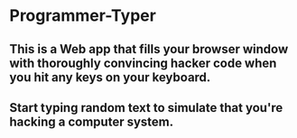 # Programmer-Typer

##  This is a  Web app that fills your browser window with thoroughly convincing hacker code when you hit any keys on your keyboard.

## Start typing random text to simulate that you're hacking a computer system.

